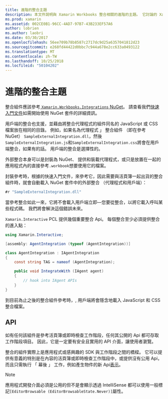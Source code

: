 ```yaml
---
title: 進階的整合主題
description: 本文件說明與 Xamarin Workbooks 整合相關的進階的主題。 它討論的 Xamarin.Workbook.Integrations NuGet 套件和 API 在 Xamarin 活頁簿中的曝光度。
ms.prod: xamarin
ms.assetid: 002CE0B1-96CC-4AD7-97B7-43B233EF57A6
author: lobrien
ms.author: laobri
ms.date: 03/30/2017
ms.openlocfilehash: 56ee709b78b8587c2717dc9d25a6357041812d23
ms.sourcegitcommit: e268fd44422d0bbc7c944a678e2cc633a0493122
ms.translationtype: MT
ms.contentlocale: zh-TW
ms.lasthandoff: 10/25/2018
ms.locfileid: "50104202"
---
```

# <a name="advanced-integration-topics"></a>進階的整合主題

整合組件應該參考[ `Xamarin.Workbooks.Integrations` NuGet][nuget]。 請查看我們[快速入門文件](~/tools/workbooks/sdk/index.md)如需開始使用 NuGet 套件的詳細資訊。

用戶端的整合也支援，並藉由將整合代理程式的組件同名的 JavaScript 或 CSS 檔案放在相同的目錄。 例如，如果名為代理程式 」 整合組件 （即在參考 NuGet） `SampleExternalIntegration.dll`，然後`SampleExternalIntegration.js`和`SampleExternalIntegration.css`將會在用戶端整合，如果有的話。 用戶端的整合是選擇性的。

外部整合本身可以是封裝為 NuGet、 提供和裝載代理程式，或只是放置在一起的應用程式內的直接參考`.workbook`想要使用它的檔案。

封裝參考時，根據的快速入門文件，來參考它，因此需要與活頁簿一起出貨的整合組件時，就會自動載入 NuGet 套件中的外部整合 （代理程式和用戶端）：

```csharp
#r "SampleExternalIntegration.dll"
```

當參考整合如此一來，它將不會載入用戶端立即&mdash;您要從整合，以將它載入呼叫某些程式碼。 我們將會解決這個錯誤未來。

`Xamarin.Interactive` PCL 提供幾個重要整合 Api。 每個整合至少必須提供整合的進入點：

```csharp
using Xamarin.Interactive;

[assembly: AgentIntegration (typeof (AgentIntegration))]

class AgentIntegration : IAgentIntegration
{
    const string TAG = nameof (AgentIntegration);

    public void IntegrateWith (IAgent agent)
    {
        // hook into IAgent APIs
    }
}
```

到目前為止之後的整合組件參考時，, 用戶端將會隱含地載入 JavaScript 和 CSS 整合檔案。

## <a name="apis"></a>API

如有任何該組件是參考活頁簿或即時檢查工作階段，任何其公開的 Api 都可存取工作階段項目。 因此，它是一定要有安全且實用的 API 介面，讓使用者瀏覽。

整合的組件實際上是應用程式或感興趣的 SDK 與工作階段之間的橋樑。 它可以提供有意義的特別是在內容的活頁簿或即時檢查工作階段中，或提供沒有公用 Api，而且只需執行 「 幕後 」 工作，例如產生物件的新 Api[表示](~/tools/workbooks/sdk/representations.md)。

> [!NOTE]
> 應用程式開發介面必須是公用的但不是會顯示透過 IntelliSense 都可以使用一般標記`[EditorBrowsable (EditorBrowsableState.Never)]`屬性。

[nuget]: https://nuget.org/packages/Xamarin.Workbooks.Integration
